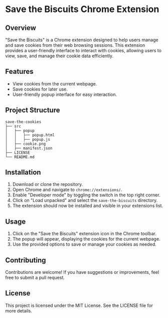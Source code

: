 # Save the Biscuits Chrome Extension

## Overview
"Save the Biscuits" is a Chrome extension designed to help users manage and save cookies from their web browsing sessions. This extension provides a user-friendly interface to interact with cookies, allowing users to view, save, and manage their cookie data efficiently.

## Features
- View cookies from the current webpage.
- Save cookies for later use.
- User-friendly popup interface for easy interaction.

## Project Structure
```
save-the-cookies
├── src
│   ├── popup
│   │   ├── popup.html
│   │   ├── popup.js
│   ├── cookie.png
│   ├── manifest.json
├── LICENSE
└── README.md
```

## Installation
1. Download or clone the repository.
2. Open Chrome and navigate to `chrome://extensions/`.
3. Enable "Developer mode" by toggling the switch in the top right corner.
4. Click on "Load unpacked" and select the `save-the-biscuits` directory.
5. The extension should now be installed and visible in your extensions list.

## Usage
1. Click on the "Save the Biscuits" extension icon in the Chrome toolbar.
2. The popup will appear, displaying the cookies for the current webpage.
3. Use the provided options to save or manage your cookies as needed.

## Contributing
Contributions are welcome! If you have suggestions or improvements, feel free to submit a pull request.

## License
This project is licensed under the MIT License. See the LICENSE file for more details.
